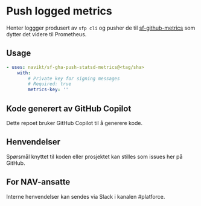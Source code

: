 # Push logged metrics

Henter loggger produsert av `sfp cli` og pusher de til [sf-github-metrics](https://github.com/navikt/sf-github-metrics) som dytter det videre til Prometheus.

## Usage

<!-- Start usage -->
```yaml
- uses: navikt/sf-gha-push-statsd-metrics@<tag/sha>
    with:
        # Private key for signing messages
        # Required: true
        metrics-key: ''
```
<!-- end usage -->

## Kode generert av GitHub Copilot

Dette repoet bruker GitHub Copilot til å generere kode.

## Henvendelser

Spørsmål knyttet til koden eller prosjektet kan stilles som issues her på GitHub.

## For NAV-ansatte

Interne henvendelser kan sendes via Slack i kanalen #platforce.
